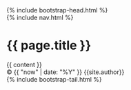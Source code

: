 <!doctype html>
<html lang="en">
  <head>
    <meta charset="utf-8">
    {% include bootstrap-head.html %}
    <title>{{ page.title }}</title>
    
  </head>
  <body>
    <div class="container page-header">
      {% include nav.html %}
    </div>
    <h1>{{ page.title }}</h1>
    <div class="container page-content">
      {{ content }}
    </div>
    <div class="container page-footer">
    <div class="my-auto">
        <footer>
          &copy; {{ "now" | date: "%Y" }} {{site.author}}
        </footer>
      </div>
    </div>
    {% include bootstrap-tail.html %}
  </body>
</html>